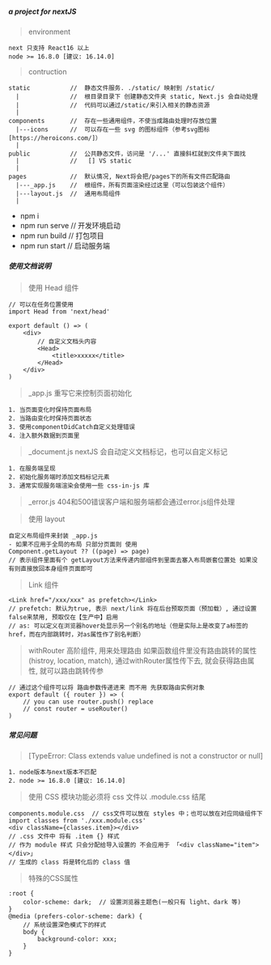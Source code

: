 ##### a project for nextJS

> environment
```
next 只支持 React16 以上
node >= 16.8.0 [建议: 16.14.0]
```

> contruction
```
static           //  静态文件服务. ./static/ 映射到 /static/
  |              //  根目录目录下 创建静态文件夹 static, Next.js 会自动处理
  |              //  代码可以通过/static/来引入相关的静态资源
  |
components       //  存在一些通用组件，不使当成路由处理时存放位置
  |---icons      //  可以存在一些 svg 的图标组件（参考svg图标[https://heroicons.com/]）
  |
public           //  公共静态文件，访问是 '/...' 直接斜杠就到文件夹下面找
  |              //   [] VS static
  |
pages            //  默认情况, Next将会把/pages下的所有文件匹配路由
  |---_app.js    //  根组件，所有页面渲染经过这里（可以包装这个组件）
  |---layout.js  //  通用布局组件
  |
```

- npm i
- npm run serve // 开发环境启动
- npm run build // 打包项目
- npm run start // 启动服务端

##### 使用文档说明

> 使用 Head 组件
```
// 可以在任务位置使用
import Head from 'next/head'

export default () => (
    <div>
        // 自定义文档头内容
        <Head>
            <title>xxxxx</title>
        </Head>
    </div>
)
```

> _app.js
> 重写它来控制页面初始化
```
1. 当页面变化时保持页面布局
2. 当路由变化时保持页面状态
3. 使用componentDidCatch自定义处理错误
4. 注入额外数据到页面里
```

> _document.js
> nextJS 会自动定义文档标记，也可以自定义标记
```
1. 在服务端呈现
2. 初始化服务端时添加文档标记元素
3. 通常实现服务端渲染会使用一些 css-in-js 库
```

> _error.js
> 404和500错误客户端和服务端都会通过error.js组件处理

> 使用 layout
```
自定义布局组件来封装 _app.js
- 如果不应用于全局的布局 只部分页面则 使用
Component.getLayout ?? ((page) => page)
// 表示组件里面有个 getLayout方法来传递内部组件到里面去塞入布局嵌套位置处 如果没有则直接放回本身组件页面即可
```

> Link 组件
```
<Link href="/xxx/xxx" as prefetch></Link>
// prefetch: 默认为true, 表示 next/link 将在后台预取页面（预加载）, 通过设置false来禁用, 预取仅在【生产中】启用
// as: 可以定义在浏览器hover处显示另一个别名的地址（但是实际上是改变了a标签的href，而在内部跳转时，对as属性作了别名判断）
```

> withRouter 高阶组件, 用来处理路由
> 如果函数组件里没有路由跳转的属性(histroy, location, match), 通过withRouter属性传下去, 就会获得路由属性, 就可以路由跳转传参
```
// 通过这个组件可以将 路由参数传递进来 而不用 先获取路由实例对象
export default ({ router }) => (
    // you can use router.push() replace
    // const router = useRouter()
)
```

##### 常见问题

> [TypeError: Class extends value undefined is not a constructor or null]
```
1. node版本与next版本不匹配
2. node >= 16.8.0 [建议: 16.14.0]
```

> 使用 CSS 模块功能必须将 css 文件以 .module.css 结尾
```
components.module.css  // css文件可以放在 styles 中；也可以放在对应同级组件下
import classes from './xxx.module.css'
<div className={classes.item}></div>
// .css 文件中 将有 .item {} 样式
// 作为 module 样式 只会分配给导入设置的 不会应用于 「<div className="item"></div>」
// 生成的 class 将是转化后的 class 值
```

> 特殊的CSS属性
```
:root {
    color-scheme: dark;  // 设置浏览器主题色(一般只有 light、dark 等)
}
@media (prefers-color-scheme: dark) {
    // 系统设置深色模式下的样式
    body {
        background-color: xxx;
    }
}
```

